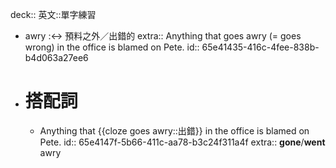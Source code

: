 deck:: 英文::單字練習

- awry :<-> 預料之外／出錯的
  extra:: Anything that goes awry (= goes wrong) in the office is blamed on Pete.
  id:: 65e41435-416c-4fee-838b-b4d063a27ee6
- # 搭配詞
	- Anything that {{cloze goes awry::出錯}} in the office is blamed on Pete.
	  id:: 65e4147f-5b66-411c-aa78-b3c24f311a4f
	  extra:: **gone**/**went** awry